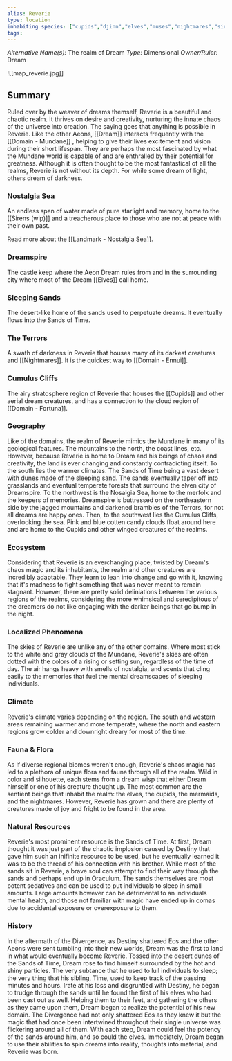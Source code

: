 ```yaml
---
alias: Reverie
type: location
inhabiting species: ["cupids","djinn","elves","muses","nightmares","sirens"]
tags: 
---
```


*Alternative Name(s):* The realm of Dream
*Type:* Dimensional
*Owner/Ruler:* Dream

![[map_reverie.jpg]]

## Summary

Ruled over by the weaver of dreams themself, Reverie is a beautiful and chaotic realm. It thrives on desire and creativity, nurturing the innate chaos of the universe into creation. The saying goes that anything is possible in Reverie. Like the other Aeons, [[Dream]] interacts frequently with the [[Domain - Mundane]] , helping to give their lives excitement and vision during their short lifespan. They are perhaps the most fascinated by what the Mundane  world is capable of and are enthralled by their potential for greatness. Although it is often thought to be the most fantastical of all the realms, Reverie is not without its depth. For while some dream of light, others dream of darkness.

### Nostalgia Sea

An endless span of water made of pure starlight and memory, home to the [[Sirens (wip)]] and a treacherous place to those who are not at peace with their own past. 

Read more about the [[Landmark - Nostalgia Sea]].

### Dreamspire

The castle keep where the Aeon Dream rules from and in the surrounding city where most of the Dream [[Elves]] call home. 

### Sleeping Sands

The desert-like home of the sands used to perpetuate dreams. It eventually flows into the Sands of Time. 

### The Terrors

A swath of darkness in Reverie that houses many of its darkest creatures and [[Nightmares]]. It is the quickest way to [[Domain - Ennui]]. 

### Cumulus Cliffs

The airy stratosphere region of Reverie that houses the [[Cupids]] and other aerial dream creatures, and has a connection to the cloud region of [[Domain - Fortuna]].

### Geography

Like of the domains, the realm of Reverie mimics the Mundane in many of its geological features. The mountains to the north, the coast lines, etc. However, because Reverie is home to Dream and his beings of chaos and creativity, the land is ever changing and constantly contradicting itself. To the south lies the warmer climates. The Sands of Time being a vast desert with dunes made of the sleeping sand. The sands eventually taper off into grasslands and eventual temperate forests that surround the elven city of Dreamspire. To the northwest is the Nosalgia Sea, home to the merfolk and the keepers of memories. Dreamspire is buttressed on the northeastern side by the jagged mountains and darkened brambles of the Terrors, for not all dreams are happy ones. Then, to the southwest lies the Cumulus Cliffs, overlooking the sea. Pink and blue cotten candy clouds float around here and are home to the Cupids and other winged creatures of the realms.

### Ecosystem

Considering that Reverie is an everchanging place, twisted by Dream's chaos magic and its inhabitants, the realm and other creatures are incredibly adaptable. They learn to lean into change and go with it, knowing that it's madness to fight something that was never meant to remain stagnant. However, there are pretty solid deliniations between the various regions of the realms, considering the more whimsical and seredipitous of the dreamers do not like engaging with the darker beings that go bump in the night.

### Localized Phenomena

The skies of Reverie are unlike any of the other domains. Where most stick to the white and gray clouds of the Mundane, Reverie's skies are often dotted with the colors of a rising or setting sun, regardless of the time of day. The air hangs heavy with smells of nostalgia, and scents that cling easily to the memories that fuel the mental dreamscapes of sleeping individuals.

### Climate

Reverie's climate varies depending on the region. The south and western areas remaining warmer and more temperate, where the north and eastern regions grow colder and downright dreary for most of the time.

### Fauna & Flora

As if diverse regional biomes weren't enough, Reverie's chaos magic has led to a plethora of unique flora and fauna through all of the realm. Wild in color and silhouette, each stems from a dream wisp that either Dream himself or one of his creature thought up. The most common are the sentient beings that inhabit the realm: the elves, the cupids, the mermaids, and the nightmares. However, Reverie has grown and there are plenty of creatures made of joy and fright to be found in the area.

### Natural Resources

Reverie's most prominent resource is the Sands of Time. At first, Dream thought it was just part of the chaotic implosion caused by Destiny that gave him such an inifinite resource to be used, but he eventually learned it was to be the thread of his connection with his brother. While most of the sands sit in Reverie, a brave soul can attempt to find their way through the sands and perhaps end up in Oraculum. The sands themselves are most potent sedatives and can be used to put individuals to sleep in small amounts. Large amounts however can be detrimental to an individuals mental health, and those not familiar with magic have ended up in comas due to accidental exposure or overexposure to them.

### History

In the aftermath of the Divergence, as Destiny shattered Eos and the other Aeons were sent tumbling into their new worlds, Dream was the first to land in what would eventually become Reverie. Tossed into the desert dunes of the Sands of Time, Dream rose to find himself surrounded by the hot and shiny particles. The very subtance that he used to lull individuals to sleep; the very thing that his sibling, Time, used to keep track of the passing minutes and hours. Irate at his loss and disgruntled with Destiny, he began to trudge through the sands until he found the first of his elves who had been cast out as well. Helping them to their feet, and gathering the others as they came upon them, Dream began to realize the potential of his new domain. The Divergence had not only shattered Eos as they knew it but the magic that had once been intertwined throughout their single universe was flickering around all of them. With each step, Dream could feel the potency of the sands around him, and so could the elves. Immediately, Dream began to use their abilities to spin dreams into reality, thoughts into material, and Reverie was born.

